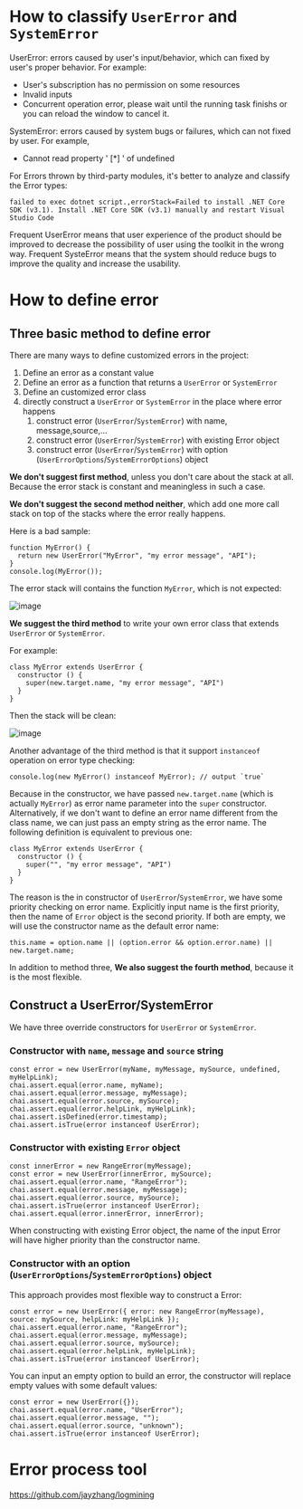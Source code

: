 # How to classify `UserError` and `SystemError`
UserError: errors caused by user's input/behavior, which can fixed by user's proper behavior. For example:
   - User's subscription has no permission on some resources
   - Invalid inputs
   - Concurrent operation error, please wait until the running task finishs or you can reload the window to cancel it.

SystemError: errors caused by system bugs or failures, which can not fixed by user. For example, 
   - Cannot read property ' [*] ' of undefined

For Errors thrown by third-party modules, it's better to analyze and classify the Error types: 
```
failed to exec dotnet script.,errorStack=Failed to install .NET Core SDK (v3.1). Install .NET Core SDK (v3.1) manually and restart Visual Studio Code
```
Frequent UserError means that user experience of the product should be improved to decrease the possibility of user using the toolkit in the wrong way.
Frequent SysteError means that the system should reduce bugs to improve the quality and increase the usability.


# How to define error

## Three basic method to define error

There are many ways to define customized errors in the project:
1. Define an error as a constant value
1. Define an error as a function that returns a `UserError` or `SystemError`
1. Define an customized error class
1. directly construct a `UserError` or `SystemError` in the place where error happens
    1. construct error (`UserError`/`SystemError`) with name, message,source,...
    1. construct error (`UserError`/`SystemError`) with existing Error object
    1. construct error (`UserError`/`SystemError`) with option (`UserErrorOptions`/`SystemErrorOptions`) object

**We don't suggest first method**, unless you don't care about the stack at all.
Because the error stack is constant and meaningless in such a case.

**We don't suggest the second method neither**, which add one more call stack on top of the stacks where the error really happens.

Here is a bad sample:
```
function MyError() {
  return new UserError("MyError", "my error message", "API");
}
console.log(MyError());
```
The error stack will contains the function `MyError`, which is not expected:

![image](https://user-images.githubusercontent.com/1658418/132477124-3e0904fb-2a06-485e-9e73-d61a5780e26c.png)

**We suggest the third method** to write your own error class that extends `UserError` or `SystemError`.

For example: 
```
class MyError extends UserError {
  constructor () {
    super(new.target.name, "my error message", "API")
  }
}
```
Then the stack will be clean: 

![image](https://user-images.githubusercontent.com/1658418/132477358-dfb459e9-513c-47c1-b33a-8d4696854fd6.png)

Another advantage of the third method is that it support `instanceof` operation on error type checking:
```
console.log(new MyError() instanceof MyError); // output `true`
```
Because in the constructor, we have passed `new.target.name` (which is actually `MyError`) as error name parameter into the `super` constructor.
Alternatively, if we don't want to define an error name different from the class name, we can just pass an empty string as the error name.
The following definition is equivalent to previous one:
```
class MyError extends UserError {
  constructor () {
    super("", "my error message", "API")
  }
}
```
The reason is the in constructor of `UserError`/`SystemError`, we have some priority checking on error name. Explicitly input name is the first priority, then the name of `Error` object is the second priority. If both are empty, we will use the constructor name as the default error name:
```
this.name = option.name || (option.error && option.error.name) || new.target.name;
```
In addition to method three, **We also suggest the fourth method**, because it is the most flexible. 

## Construct a UserError/SystemError

We have three override constructors for `UserError` or `SystemError`.  

### Constructor with `name`, `message` and `source` string
```
const error = new UserError(myName, myMessage, mySource, undefined, myHelpLink);
chai.assert.equal(error.name, myName);
chai.assert.equal(error.message, myMessage);
chai.assert.equal(error.source, mySource);
chai.assert.equal(error.helpLink, myHelpLink);
chai.assert.isDefined(error.timestamp);
chai.assert.isTrue(error instanceof UserError);
```

### Constructor with existing `Error` object
```
const innerError = new RangeError(myMessage);
const error = new UserError(innerError, mySource);
chai.assert.equal(error.name, "RangeError");
chai.assert.equal(error.message, myMessage);
chai.assert.equal(error.source, mySource);
chai.assert.isTrue(error instanceof UserError);
chai.assert.equal(error.innerError, innerError);
```
When constructing with existing Error object, the name of the input Error will have higher priority than the constructor name.

### Constructor with an option (`UserErrorOptions`/`SystemErrorOptions`) object
This approach provides most flexible way to construct a Error:
```
const error = new UserError({ error: new RangeError(myMessage), source: mySource, helpLink: myHelpLink });
chai.assert.equal(error.name, "RangeError");
chai.assert.equal(error.message, myMessage);
chai.assert.equal(error.source, mySource);
chai.assert.equal(error.helpLink, myHelpLink);
chai.assert.isTrue(error instanceof UserError);
```
You can input an empty option to build an error, the constructor will replace empty values with some default values:
```
const error = new UserError({});
chai.assert.equal(error.name, "UserError");
chai.assert.equal(error.message, "");
chai.assert.equal(error.source, "unknown");
chai.assert.isTrue(error instanceof UserError);
```



# Error process tool
https://github.com/jayzhang/logmining
